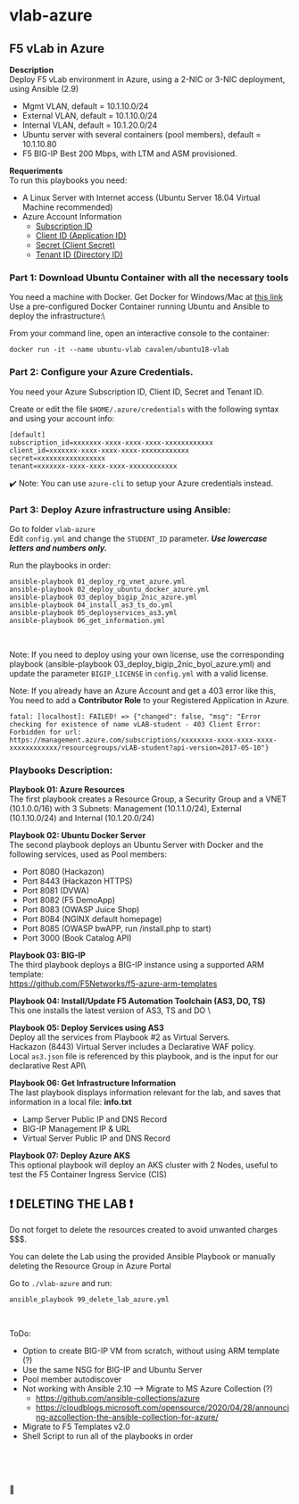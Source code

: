 # vlab-azure

## F5 vLab in Azure

**Description**\
Deploy F5 vLab environment in Azure, using a 2-NIC or 3-NIC deployment, using Ansible (2.9)

- Mgmt VLAN, default = 10.1.10.0/24
- External VLAN, default = 10.1.10.0/24
- Internal VLAN, default = 10.1.20.0/24
- Ubuntu server with several containers (pool members), default = 10.1.10.80
- F5 BIG-IP Best 200 Mbps, with LTM and ASM provisioned.

**Requeriments**\
To run this playbooks you need:

- A Linux Server with Internet access (Ubuntu Server 18.04 Virtual Machine recommended)
- Azure Account Information
  - [Subscription ID](https://portal.azure.com/?quickstart=true#blade/Microsoft_Azure_Billing/SubscriptionsBlade)
  - [Client ID (Application ID)](https://portal.azure.com/?quickstart=true#blade/Microsoft_AAD_RegisteredApps/ApplicationsListBlade)
  - [Secret (Client Secret)](https://portal.azure.com/?quickstart=true#blade/Microsoft_AAD_RegisteredApps/ApplicationsListBlade)
  - [Tenant ID (Directory ID)](https://portal.azure.com/?quickstart=true#blade/Microsoft_AAD_IAM/ActiveDirectoryMenuBlade/Overview)

### Part 1: Download Ubuntu Container with all the necessary tools

You need a machine with Docker. Get Docker for Windows/Mac at [this link](https://www.docker.com/products/docker-desktop)\
Use a pre-configured Docker Container running Ubuntu and Ansible to deploy the infrastructure:\

From your command line, open an interactive console to the container:

```
docker run -it --name ubuntu-vlab cavalen/ubuntu18-vlab
```

### Part 2: Configure your Azure Credentials.

You need your Azure Subscription ID, Client ID, Secret and Tenant ID.

Create or edit the file `$HOME/.azure/credentials` with the following syntax and using your account info:

```
[default]
subscription_id=xxxxxxx-xxxx-xxxx-xxxx-xxxxxxxxxxxx
client_id=xxxxxxx-xxxx-xxxx-xxxx-xxxxxxxxxxxx
secret=xxxxxxxxxxxxxxxxx
tenant=xxxxxxx-xxxx-xxxx-xxxx-xxxxxxxxxxxx
```

:heavy_check_mark: Note: You can use `azure-cli` to setup your Azure credentials instead.

### Part 3: Deploy Azure infrastructure using Ansible:

Go to folder `vlab-azure`\
Edit `config.yml` and change the `STUDENT_ID` parameter. **_Use lowercase letters and numbers only._**

Run the playbooks in order:

```
ansible-playbook 01_deploy_rg_vnet_azure.yml
ansible-playbook 02_deploy_ubuntu_docker_azure.yml
ansible-playbook 03_deploy_bigip_2nic_azure.yml
ansible-playbook 04_install_as3_ts_do.yml
ansible-playbook 05_deployservices_as3.yml
ansible-playbook 06_get_information.yml
```

<br />

Note: If you need to deploy using your own license, use the corresponding playbook (ansible-playbook 03_deploy_bigip_2nic_byol_azure.yml) and update the parameter `BIGIP_LICENSE` in `config.yml` with a valid license.

Note: If you already have an Azure Account and get a 403 error like this, You need to add a **Contributor Role** to your Registered Application in Azure.

```
fatal: [localhost]: FAILED! => {"changed": false, "msg": "Error checking for existence of name vLAB-student - 403 Client Error:
Forbidden for url: https://management.azure.com/subscriptions/xxxxxxxx-xxxx-xxxx-xxxx-xxxxxxxxxxxx/resourcegroups/vLAB-student?api-version=2017-05-10"}

```

### Playbooks Description:

**Playbook 01: Azure Resources**\
The first playbook creates a Resource Group, a Security Group and a VNET (10.1.0.0/16) with 3 Subnets: Management (10.1.1.0/24), External (10.1.10.0/24) and Internal (10.1.20.0/24)

**Playbook 02: Ubuntu Docker Server**\
The second playbook deploys an Ubuntu Server with Docker and the following services, used as Pool members:

- Port 8080 (Hackazon)
- Port 8443 (Hackazon HTTPS)
- Port 8081 (DVWA)
- Port 8082 (F5 DemoApp)
- Port 8083 (OWASP Juice Shop)
- Port 8084 (NGINX default homepage)
- Port 8085 (OWASP bwAPP, run /install.php to start)
- Port 3000 (Book Catalog API)

**Playbook 03: BIG-IP**\
The third playbook deploys a BIG-IP instance using a supported ARM template:\
https://github.com/F5Networks/f5-azure-arm-templates

**Playbook 04: Install/Update F5 Automation Toolchain (AS3, DO, TS)**\
This one installs the latest version of AS3, TS and DO \

**Playbook 05: Deploy Services using AS3**\
Deploy all the services from Playbook #2 as Virtual Servers.\
Hackazon (8443) Virtual Server includes a Declarative WAF policy.\
Local `as3.json` file is referenced by this playbook, and is the input for our declarative Rest API\

**Playbook 06: Get Infrastructure Information**\
The last playbook displays information relevant for the lab, and saves that information in a local file: **info.txt**

- Lamp Server Public IP and DNS Record
- BIG-IP Management IP & URL
- Virtual Server Public IP and DNS Record

**Playbook 07: Deploy Azure AKS**\
This optional playbook will deploy an AKS cluster with 2 Nodes, useful to test the F5 Container Ingress Service (CIS)
<br />

## :heavy_exclamation_mark: DELETING THE LAB :heavy_exclamation_mark:

Do not forget to delete the resources created to avoid unwanted charges $$$.

You can delete the Lab using the provided Ansible Playbook or manually deleting the Resource Group in Azure Portal

Go to `./vlab-azure` and run:

```
ansible_playbook 99_delete_lab_azure.yml
```

<br />

ToDo:

- Option to create BIG-IP VM from scratch, without using ARM template (?)
- Use the same NSG for BIG-IP and Ubuntu Server
- Pool member autodiscover
- Not working with Ansible 2.10 --> Migrate to MS Azure Collection (?)
  - https://github.com/ansible-collections/azure
  - https://cloudblogs.microsoft.com/opensource/2020/04/28/announcing-azcollection-the-ansible-collection-for-azure/
- Migrate to F5 Templates v2.0
- Shell Script to run all of the playbooks in order

<br />
<br />
<br />
  
:poop:

